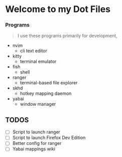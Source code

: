 # Welcome to my Dot Files

### Programs

> I use these programs primarily for development,

- nvim
    * cli text editor
- kitty
    * terminal emulator
- fish
    * shell
- ranger
    * terminal-based file explorer
- skhd
    * hotkey mapping daemon
- yabai
    * window manager

## TODOS

- [  ] Script to launch ranger
- [  ] Script to launch Firefox Dev Edition
- [  ] Better config for ranger
- [  ] Yabai mappings wiki
